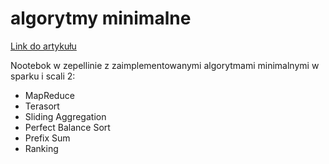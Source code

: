 # algorytmy minimalne
[Link do artykułu](https://www.researchgate.net/publication/262218295_Minimal_MapReduce_algorithms)

Nootebok w zepellinie z zaimplementowanymi algorytmami minimalnymi w sparku i scali 2:

- MapReduce
- Terasort
- Sliding Aggregation
- Perfect Balance Sort
- Prefix Sum
- Ranking


